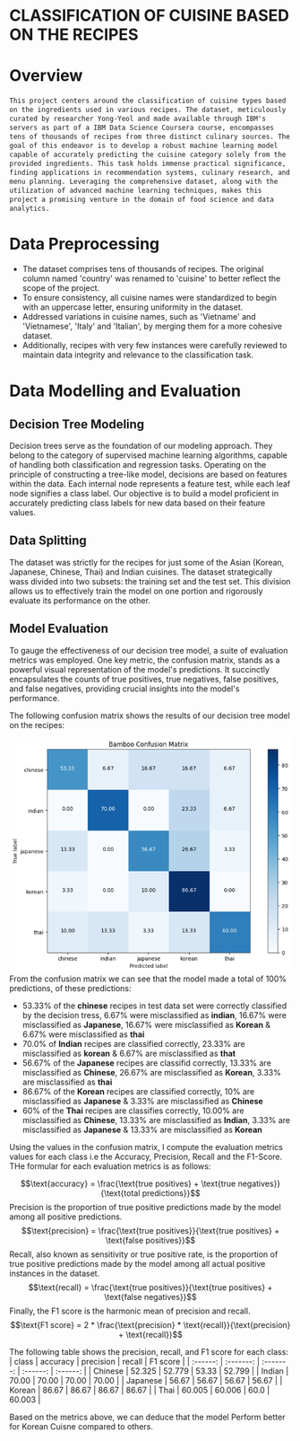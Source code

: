 # CLASSIFICATION OF CUISINE BASED ON THE RECIPES

# Overview     
    This project centers around the classification of cuisine types based on the ingredients used in various recipes. The dataset, meticulously curated by researcher Yong-Yeol and made available through IBM's servers as part of a IBM Data Science Coursera course, encompasses tens of thousands of recipes from three distinct culinary sources. The goal of this endeavor is to develop a robust machine learning model capable of accurately predicting the cuisine category solely from the provided ingredients. This task holds immense practical significance, finding applications in recommendation systems, culinary research, and menu planning. Leveraging the comprehensive dataset, along with the utilization of advanced machine learning techniques, makes this project a promising venture in the domain of food science and data analytics.

# Data Preprocessing
 - The dataset comprises tens of thousands of recipes. The original column named 'country' was renamed to 'cuisine' to better reflect the scope of the project.
 - To ensure consistency, all cuisine names were standardized to begin with an uppercase letter, ensuring uniformity in the dataset.
 - Addressed variations in cuisine names, such as 'Vietname' and 'Vietnamese', 'Italy' and 'Italian', by merging them for a more cohesive dataset.
 - Additionally, recipes with very few instances were carefully reviewed to maintain data integrity and relevance to the classification task.

# Data Modelling and Evaluation
## Decision Tree Modeling
   Decision trees serve as the foundation of our modeling approach. They belong to the category of supervised machine learning algorithms, capable of handling both classification and regression tasks. Operating on the principle of constructing a tree-like model, decisions are based on features within the data. Each internal node represents a feature test, while each leaf node signifies a class label. Our objective is to build a model proficient in accurately predicting class labels for new data based on their feature values.  

## Data Splitting
   The dataset was strictly for the recipes for just some of the Asian (Korean, Japanese, Chinese, Thai) and Indian cuisines. The dataset strategically wass divided into two subsets: the training set and the test set. This division allows us to effectively train the model on one portion and rigorously evaluate its performance on the other.

## Model Evaluation
  To gauge the effectiveness of our decision tree model, a suite of evaluation metrics was employed. One key metric, the confusion matrix, stands as a powerful visual representation of the model's predictions. It succinctly encapsulates the counts of true positives, true negatives, false positives, and false negatives, providing crucial insights into the model's performance.

  The following confusion matrix shows the results of our decision tree model on the recipes:

  ![Confusion Matrix](./src/Confusion_matrix.png)
  From the confusion matrix we can see that the  model made a total of 100% predictions, of these predictions:
  - 53.33% of the **chinese** recipes in test data set were correctly classified by the decision tress, 6.67% were misclassified as **indian**, 16.67% were misclassified as **Japanese**, 16.67% were misclassified as **Korean** & 6.67% were misclassified as **thai** 
  - 70.0% of **Indian** recipes are classified correctly, 23.33% are misclassified as **korean** & 6.67% are misclassified as **that**
  - 56.67% of the **Japanese** recipes are classifid correctly, 13.33% are misclassified as **Chinese**, 26.67% are misclassified as **Korean**, 3.33% are misclassified as **thai**
  - 86.67% of the **Korean** recipes are classified correctly, 10% are misclassified as **Japanese** & 3.33% are misclassified as **Chinese**
  - 60% of the **Thai** recipes are classifies correctly, 10.00% are misclassified as **Chinese**, 13.33% are misclassified as **Indian**, 3.33% are misclassified as **Japanese** & 13.33% are misclassified as **Korean**

  Using the values in the confusion matrix, I compute the evaluation metrics values for each class i.e the Accuracy, Precision, Recall and the F1-Score. THe formular for each evaluation metrics is as follows:
 
  $$\text{accuracy} = \frac{\text{true positives} + \text{true negatives}}{\text{total predictions}}$$
  Precision is the proportion of true positive predictions made by the model among all positive predictions.
    $$\text{precision} = \frac{\text{true positives}}{\text{true positives} + \text{false positives}}$$ 
  Recall, also known as sensitivity or true positive rate, is the proportion of true positive predictions made by the model among all actual positive instances in the dataset.
    $$\text{recall} = \frac{\text{true positives}}{\text{true positives} + \text{false negatives}}$$
  Finally, the F1 score is the harmonic mean of precision and recall.
     $$\text{F1 score} = 2 * \frac{\text{precision} * \text{recall}}{\text{precision} + \text{recall}}$$



  The following table shows the precision, recall, and F1 score for each class:
  |  class     | accuracy  | precision | recall   | F1 score |
  | :------:   | :-------: | :-------: | :------: | :------: |
  | Chinese    |   52.325  |  52.779   |   53.33  | 52.799   |
  | Indian     |   70.00   |  70.00    |   70.00  | 70.00    |
  | Japanese   |   56.67   |  56.67    |   56.67  | 56.67    |
  | Korean     |   86.67   |  86.67    |   86.67  | 86.67    |
  | Thai       |   60.005  |  60.006   |   60.0   | 60.003   |

  


  Based on the metrics above, we can deduce that the model Perform better for Korean Cuisne compared to others.
  
   
    







